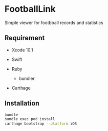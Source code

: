# FootballLink

Simple viewer for footbball records and statistics

## Requirement

- Xcode 10.1

- Swift

- Ruby
  - bundler
- Carthage

## Installation

```bash
bundle
bundle exec pod install
carthage bootstrap --platform iOS
```
